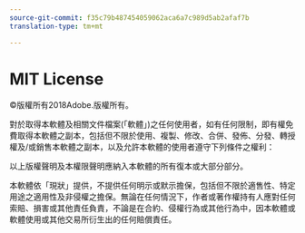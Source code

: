 ```yaml
---
source-git-commit: f35c79b487454059062aca6a7c989d5ab2afaf7b
translation-type: tm+mt

---
```

# MIT License

©版權所有2018Adobe.版權所有。

對於取得本軟體及相關文件檔案(「軟體」)之任何使用者，如有任何限制，即有權免費取得本軟體之副本，包括但不限於使用、複製、修改、合併、發佈、分發、轉授權及/或銷售本軟體之副本，以及允許本軟體的使用者遵守下列條件之權利：

以上版權聲明及本權限聲明應納入本軟體的所有復本或大部分部分。

本軟體依「現狀」提供，不提供任何明示或默示擔保，包括但不限於適售性、特定用途之適用性及非侵權之擔保。無論在任何情況下，作者或著作權持有人應對任何索賠、損害或其他責任負責，不論是在合約、侵權行為或其他行為中，因本軟體或軟體使用或其他交易所衍生出的任何賠償責任。
